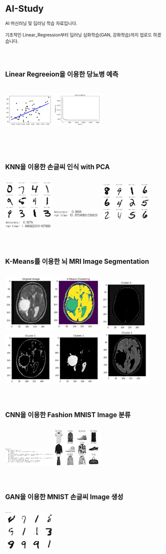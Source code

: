 # AI-Study
AI 머신러닝 및 딥러닝 학습 자료입니다.
<br><br>
기초적인 Linear_Regression부터 딥러닝 심화학습(GAN, 강화학습)까지 업로드 하겠습니다.
<br><br><br><br>

Linear Regreeion을 이용한 당뇨병 예측
-------------
<br>
<p align="left">
  <img src="./images/HW1-1.png" width="30%" height="30%"/>
  <img src="./images/HW1-2.png" width="30%" height="30%"/>
</p>
<br><br><br><br>

KNN을 이용한 손글씨 인식 with PCA
-------------
<br>
<img src="./images/HW2-1.png" width="30%" height="30%"/>
<img src="./images/HW2-2.png" width="30%" height="30%"/>
<img src="./images/HW3-1.png" width="30%" height="30%"/>
<img src="./images/HW3-2.png" width="30%" height="30%"/>
<br><br><br><br>

K-Means를 이용한 뇌 MRI Image Segmentation
-------------
<br>
<img src="./images/HW4-1.png" width="30%" height="30%"/>
<img src="./images/HW4-2.png" width="30%" height="30%"/>
<img src="./images/HW4-3.png" width="30%" height="30%"/>
<img src="./images/HW4-4.png" width="30%" height="30%"/>
<img src="./images/HW4-5.png" width="30%" height="30%"/>
<img src="./images/HW4-6.png" width="30%" height="30%"/>
<br><br><br><br>

CNN을 이용한 Fashion MNIST Image 분류
-------------
<br>
<img src="./images/HW5-1.png" width="30%" height="30%"/>
<img src="./images/HW5-2.png" width="30%" height="30%"/>
<br><br><br><br>

GAN을 이용한 MNIST 손글씨 Image 생성
-------------
<br>
<img src="./images/GAN.png" width="30%" height="30%"/>
<br><br><br><br>
  
